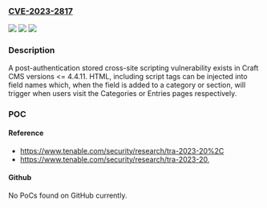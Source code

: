 ### [CVE-2023-2817](https://cve.mitre.org/cgi-bin/cvename.cgi?name=CVE-2023-2817)
![](https://img.shields.io/static/v1?label=Product&message=Craft%20CMS&color=blue)
![](https://img.shields.io/static/v1?label=Version&message=versions%20prior%20or%20equal%20to%20version%204.4.11%20&color=brightgreen)
![](https://img.shields.io/static/v1?label=Vulnerability&message=Stored%20Cross-Site%20Scripting&color=brightgreen)

### Description

A post-authentication stored cross-site scripting vulnerability exists in Craft CMS versions <= 4.4.11. HTML, including script tags can be injected into field names which, when the field is added to a category or section, will trigger when users visit the Categories or Entries pages respectively.

### POC

#### Reference
- https://www.tenable.com/security/research/tra-2023-20%2C
- https://www.tenable.com/security/research/tra-2023-20,

#### Github
No PoCs found on GitHub currently.


